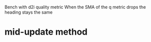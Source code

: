 Bench with d2i quality metric
When the SMA of the q metric drops the heading stays the same
# mid-update method